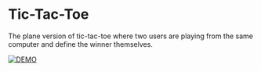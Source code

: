 # Tic-Tac-Toe
The plane version of tic-tac-toe where two users are playing from the same computer and define the winner themselves.

[![DEMO](https://img.youtube.com/vi/zf_NkKOlk_w/0.jpg)](https://www.youtube.com/watch?v=zf_NkKOlk_w)
